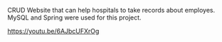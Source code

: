 CRUD Website that can help hospitals to take records about employes. MySQL and Spring were used for this project.

https://youtu.be/6AJbcUFXrOg
